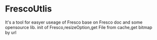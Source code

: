 # FrescoUtlis
It's a tool for easyer useage of Fresco base on Fresco doc and some opensource lib.  init of Fresco,resizeOption,get File from cache,get bitmap by url
